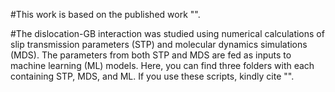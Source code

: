 #This work is based on the published work "".

#The dislocation-GB interaction was studied using numerical calculations of slip transmission parameters (STP) and molecular dynamics simulations (MDS). The parameters from both STP and MDS are fed as inputs to machine learning (ML) models.
Here, you can find three folders with each containing STP, MDS, and ML. 
If you use these scripts, kindly cite "". 
